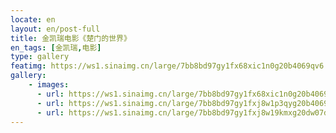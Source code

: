 ```yaml
---
locate: en
layout: en/post-full
title: 金凯瑞电影《楚门的世界》
en_tags: [金凯瑞,电影]
type: gallery
featimg: https://ws1.sinaimg.cn/large/7bb8bd97gy1fx68xic1n0g20b4069qv6.gif
gallery:
    - images:
      - url: https://ws1.sinaimg.cn/large/7bb8bd97gy1fx68xic1n0g20b4069qv6.gif
      - url: https://ws1.sinaimg.cn/large/7bb8bd97gy1fxj8w1p3qyg20b4069b2b.gif
      - url: https://ws1.sinaimg.cn/large/7bb8bd97gy1fxj8w19kmxg20dw07d7wh.gif
---
```

